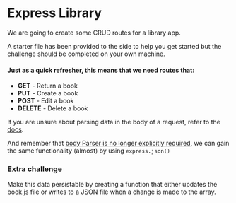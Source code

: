 # Express Library

We are going to create some CRUD routes for a library app.

A starter file has been provided to the side to help you get started but the challenge should be completed on your own machine.

#### Just as a quick refresher, this means that we need routes that: 
* **GET** - Return a book
* **PUT** - Create a book
* **POST** - Edit a book
* **DELETE** - Delete a book

If you are unsure about parsing data in the body of a request, refer to the [docs](https://expressjs.com/en/resources/middleware/body-parser.html).

And remember that [body Parser is no longer explicitly required](https://medium.com/@mmajdanski/express-body-parser-and-why-may-not-need-it-335803cd048c), we can gain the same functionality (almost) by using ```express.json()```



### **Extra challenge**

Make this data persistable by creating a function that either updates the book.js file or writes to a JSON file when a change is made to the array.